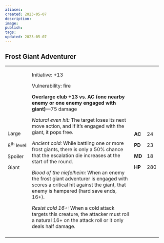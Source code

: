 ```yaml
---
aliases: 
created: 2023-05-07
description: 
image: 
publish: 
tags: 
updated: 2023-05-07
---
```


## Frost Giant Adventurer

<table>
<colgroup>
<col style="width: 16%" />
<col style="width: 71%" />
<col style="width: 5%" />
<col style="width: 6%" />
</colgroup>
<tbody>
<tr class="odd">
<td><p>Large</p>
<p>8<sup>th</sup> level</p>
<p>Spoiler</p>
<p>Giant</p></td>
<td><p>Initiative: +13</p>
<p>Vulnerability: fire</p>
<p><strong>Overlarge club +13 vs. AC (one nearby enemy or one enemy
engaged with giant)</strong>—75 damage</p>
<p><em>Natural even hit:</em> The target loses its next move action, and
if it’s engaged with the giant, it pops free.</p>
<p><em>Ancient cold:</em> While battling one or more frost giants, there
is only a 50% chance that the escalation die increases at the start of
the round.</p>
<p><em>Blood of the niefelheim:</em> When an enemy the frost giant
adventurer is engaged with scores a critical hit against the giant, that
enemy is hampered (hard save ends, 16+).</p>
<p><em>Resist cold 16+:</em> When a cold attack targets this creature,
the attacker must roll a natural 16+ on the attack roll or it only deals
half damage.</p></td>
<td><p><strong>AC</strong></p>
<p><strong>PD</strong></p>
<p><strong>MD</strong></p>
<p><strong>HP</strong></p></td>
<td><p>24</p>
<p>23</p>
<p>18</p>
<p>280</p></td>
</tr>
<tr class="even">
<td></td>
<td></td>
<td></td>
<td></td>
</tr>
</tbody>
</table>

